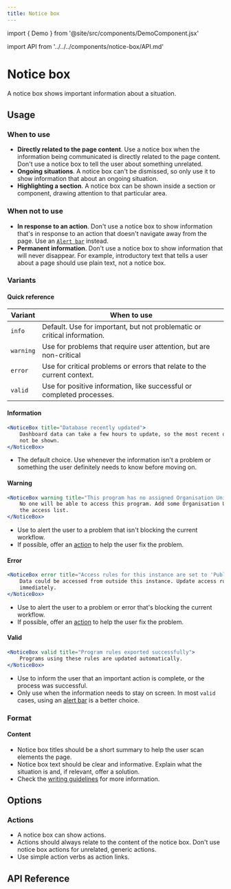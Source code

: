 ```yaml
---
title: Notice box
---
```


import { Demo } from '@site/src/components/DemoComponent.jsx'

import API from '../../../components/notice-box/API.md'

# Notice box

A notice box shows important information about a situation.

<Demo
    path="notice-box--default"
    height="200px"
/>

## Usage

### When to use

-   **Directly related to the page content**. Use a notice box when the information being communicated is directly related to the page content. Don't use a notice box to tell the user about something unrelated.
-   **Ongoing situations**. A notice box can't be dismissed, so only use it to show information that about an ongoing situation.
-   **Highlighting a section**. A notice box can be shown inside a section or component, drawing attention to that particular area.

### When not to use

-   **In response to an action**. Don't use a notice box to show information that's in response to an action that doesn't navigate away from the page. Use an [`Alert bar`](alertbar.md) instead.
-   **Permanent information**. Don't use a notice box to show information that will never disappear. For example, introductory text that tells a user about a page should use plain text, not a notice box.

### Variants

#### Quick reference

| Variant   | When to use                                                              |
| --------- | ------------------------------------------------------------------------ |
| `info`    | Default. Use for important, but not problematic or critical information. |
| `warning` | Use for problems that require user attention, but are non-critical       |
| `error`   | Use for critical problems or errors that relate to the current context.  |
| `valid`   | Use for positive information, like successful or completed processes.    |

#### Information

<Demo
    path="notice-box--default"
    height="200px"
/>

```jsx
<NoticeBox title="Database recently updated">
    Dashboard data can take a few hours to update, so the most recent data might
    not be shown.
</NoticeBox>
```

-   The default choice. Use whenever the information isn't a problem or something the user definitely needs to know before moving on.

#### Warning

<Demo
    path="notice-box--warning"
    height="200px"
/>

```jsx
<NoticeBox warning title="This program has no assigned Organisation Units">
    No one will be able to access this program. Add some Organisation Units to
    the access list.
</NoticeBox>
```

-   Use to alert the user to a problem that isn't blocking the current workflow.
-   If possible, offer an [action](#actions) to help the user fix the problem.

#### Error

<Demo
    path="notice-box--error"
    height="200px"
/>

```jsx
<NoticeBox error title="Access rules for this instance are set to 'Public'">
    Data could be accessed from outside this instance. Update access rules
    immediately.
</NoticeBox>
```

-   Use to alert the user to a problem or error that's blocking the current workflow.
-   If possible, offer an [action](#actions) to help the user fix the problem.

#### Valid

<Demo
    path="notice-box--valid"
    height="200px"
/>

```jsx
<NoticeBox valid title="Program rules exported successfully">
    Programs using these rules are updated automatically.
</NoticeBox>
```

-   Use to inform the user that an important action is complete, or the process was successful.
-   Only use when the information needs to stay on screen. In most `valid` cases, using an [alert bar](./alertbar.md) is a better choice.

### Format

#### Content

-   Notice box titles should be a short summary to help the user scan elements the page.
-   Notice box text should be clear and informative. Explain what the situation is and, if relevant, offer a solution.
-   Check the [writing guidelines](/design-system/patterns/writing) for more information.

## Options

### Actions

-   A notice box can show actions.
-   Actions should always relate to the content of the notice box. Don't use notice box actions for unrelated, generic actions.
-   Use simple action verbs as action links.

## API Reference

<API />

